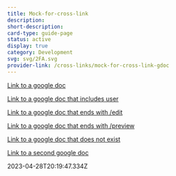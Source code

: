 ```yaml
---
title: Mock-for-cross-link
description: 
short-description: 
card-type: guide-page
status: active
display: true
category: Development
svg: svg/2FA.svg
provider-link: /cross-links/mock-for-cross-link-gdoc
---
```

<div class="content-section">
<div class="section-container" markdown="1">

[Link to a google doc](https://docs.google.com/document/d/mock-gdocid-for-testprHfq)


[Link to a google doc that includes user](https://docs.google.com/document/d/mock-gdocid-for-testprHfq)


[Link to a  google doc that ends with /edit](https://docs.google.com/document/d/mock-gdocid-for-testprHfq)


[Link to a  google doc that ends with /preview](https://docs.google.com/document/d/mock-gdocid-for-testprHfq)


[Link to a  google doc that does not exist](https://docs.google.com/document/d/mock-id-does-not-exist)


[Link to a second google doc](https://docs.google.com/document/d/second-google-doc)
</div>
</div> 2023-04-28T20:19:47.334Z